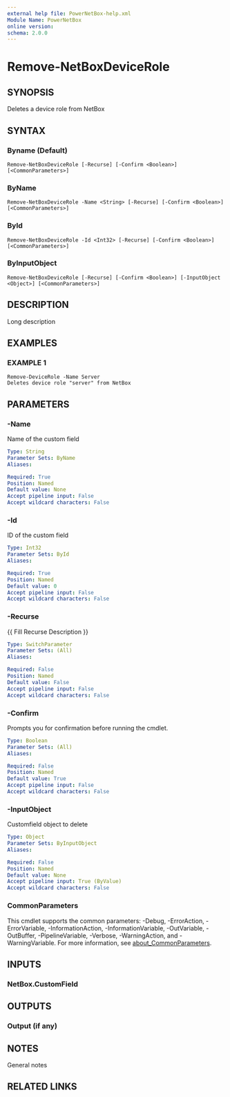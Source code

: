 ```yaml
---
external help file: PowerNetBox-help.xml
Module Name: PowerNetBox
online version:
schema: 2.0.0
---
```


# Remove-NetBoxDeviceRole

## SYNOPSIS
Deletes a device role from NetBox

## SYNTAX

### Byname (Default)
```
Remove-NetBoxDeviceRole [-Recurse] [-Confirm <Boolean>] [<CommonParameters>]
```

### ByName
```
Remove-NetBoxDeviceRole -Name <String> [-Recurse] [-Confirm <Boolean>] [<CommonParameters>]
```

### ById
```
Remove-NetBoxDeviceRole -Id <Int32> [-Recurse] [-Confirm <Boolean>] [<CommonParameters>]
```

### ByInputObject
```
Remove-NetBoxDeviceRole [-Recurse] [-Confirm <Boolean>] [-InputObject <Object>] [<CommonParameters>]
```

## DESCRIPTION
Long description

## EXAMPLES

### EXAMPLE 1
```
Remove-DeviceRole -Name Server
Deletes device role "server" from NetBox
```

## PARAMETERS

### -Name
Name of the custom field

```yaml
Type: String
Parameter Sets: ByName
Aliases:

Required: True
Position: Named
Default value: None
Accept pipeline input: False
Accept wildcard characters: False
```

### -Id
ID of the custom field

```yaml
Type: Int32
Parameter Sets: ById
Aliases:

Required: True
Position: Named
Default value: 0
Accept pipeline input: False
Accept wildcard characters: False
```

### -Recurse
{{ Fill Recurse Description }}

```yaml
Type: SwitchParameter
Parameter Sets: (All)
Aliases:

Required: False
Position: Named
Default value: False
Accept pipeline input: False
Accept wildcard characters: False
```

### -Confirm
Prompts you for confirmation before running the cmdlet.

```yaml
Type: Boolean
Parameter Sets: (All)
Aliases:

Required: False
Position: Named
Default value: True
Accept pipeline input: False
Accept wildcard characters: False
```

### -InputObject
Customfield object to delete

```yaml
Type: Object
Parameter Sets: ByInputObject
Aliases:

Required: False
Position: Named
Default value: None
Accept pipeline input: True (ByValue)
Accept wildcard characters: False
```

### CommonParameters
This cmdlet supports the common parameters: -Debug, -ErrorAction, -ErrorVariable, -InformationAction, -InformationVariable, -OutVariable, -OutBuffer, -PipelineVariable, -Verbose, -WarningAction, and -WarningVariable. For more information, see [about_CommonParameters](http://go.microsoft.com/fwlink/?LinkID=113216).

## INPUTS

### NetBox.CustomField
## OUTPUTS

### Output (if any)
## NOTES
General notes

## RELATED LINKS
